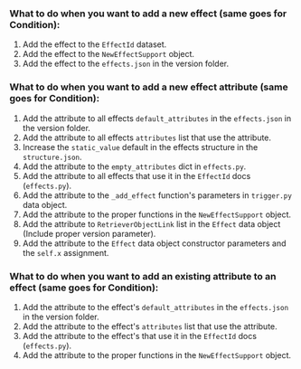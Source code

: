 ### What to do when you want to add a new effect (same goes for Condition):

1. Add the effect to the `EffectId` dataset.
2. Add the effect to the `NewEffectSupport` object.
3. Add the effect to the `effects.json` in the version folder.

### What to do when you want to add a new effect attribute (same goes for Condition):

1. Add the attribute to all effects `default_attributes` in the `effects.json` in the version folder.
2. Add the attribute to all effects `attributes` list that use the attribute. 
3. Increase the `static_value` default in the effects structure in the `structure.json`.
4. Add the attribute to the `empty_attributes` dict in `effects.py`.
5. Add the attribute to all effects that use it in the `EffectId` docs (`effects.py`).
6. Add the attribute to the `_add_effect` function's parameters in `trigger.py` data object.
7. Add the attribute to the proper functions in the `NewEffectSupport` object.
8. Add the attribute to `RetrieverObjectLink` list in the `Effect` data object (Include proper version parameter).
9. Add the attribute to the `Effect` data object constructor parameters and the `self.x` assignment.

### What to do when you want to add an existing attribute to an effect (same goes for Condition):

1. Add the attribute to the effect's `default_attributes` in the `effects.json` in the version folder.
2. Add the attribute to the effect's `attributes` list that use the attribute.
3. Add the attribute to the effect's that use it in the `EffectId` docs (`effects.py`).
4. Add the attribute to the proper functions in the `NewEffectSupport` object.
